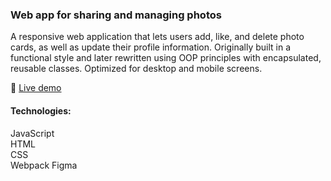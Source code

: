 ### Web app for sharing and managing photos
A responsive web application that lets users add, like, and delete photo cards, as well as update their profile information. Originally built in a functional style and later rewritten using OOP principles with encapsulated, reusable classes. Optimized for desktop and mobile screens.

🔗  [Live demo](https://lighthearted-kitsune-796c68.netlify.app/)

#### Technologies:
JavaScript  
HTML  
CSS  
Webpack
Figma


